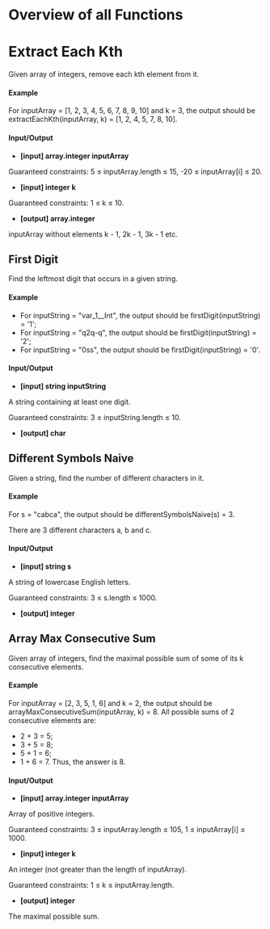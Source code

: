 # Overview of all Functions

# Extract Each Kth

Given array of integers, remove each kth element from it.

#### Example

For inputArray = [1, 2, 3, 4, 5, 6, 7, 8, 9, 10] and k = 3, the output should be
extractEachKth(inputArray, k) = [1, 2, 4, 5, 7, 8, 10].

#### Input/Output

* **[input] array.integer inputArray**

Guaranteed constraints:
5 ≤ inputArray.length ≤ 15,
-20 ≤ inputArray[i] ≤ 20.

* **[input] integer k**

Guaranteed constraints:
1 ≤ k ≤ 10.

* **[output] array.integer**

inputArray without elements k - 1, 2k - 1, 3k - 1 etc.

## First Digit

Find the leftmost digit that occurs in a given string.

#### Example

* For inputString = "var_1__Int", the output should be
  firstDigit(inputString) = '1';
* For inputString = "q2q-q", the output should be
  firstDigit(inputString) = '2';
* For inputString = "0ss", the output should be
  firstDigit(inputString) = '0'.
#### Input/Output

* **[input] string inputString**

A string containing at least one digit.

Guaranteed constraints:
3 ≤ inputString.length ≤ 10.

* **[output] char**

## Different Symbols Naive

Given a string, find the number of different characters in it.

#### Example

For s = "cabca", the output should be
differentSymbolsNaive(s) = 3.

There are 3 different characters a, b and c.

#### Input/Output

* **[input] string s**

A string of lowercase English letters.

Guaranteed constraints:
3 ≤ s.length ≤ 1000.

* **[output] integer**

## Array Max Consecutive Sum

Given array of integers, find the maximal possible sum of some of its k consecutive elements.

#### Example

For inputArray = [2, 3, 5, 1, 6] and k = 2, the output should be
arrayMaxConsecutiveSum(inputArray, k) = 8.
All possible sums of 2 consecutive elements are:

* 2 + 3 = 5;
* 3 + 5 = 8;
* 5 + 1 = 6;
* 1 + 6 = 7.
  Thus, the answer is 8.
#### Input/Output

* **[input] array.integer inputArray**

Array of positive integers.

Guaranteed constraints:
3 ≤ inputArray.length ≤ 105,
1 ≤ inputArray[i] ≤ 1000.

* **[input] integer k**

An integer (not greater than the length of inputArray).

Guaranteed constraints:
1 ≤ k ≤ inputArray.length.

* **[output] integer**

The maximal possible sum.